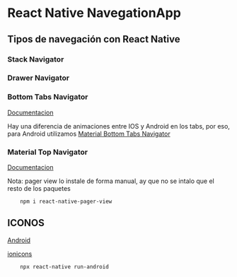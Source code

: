 # React Native NavegationApp
## Tipos de navegación con React Native  

### Stack Navigator

### Drawer Navigator

### Bottom Tabs Navigator

[Documentacion](https://reactnavigation.org/docs/bottom-tab-navigator/)


Hay una diferencia de animaciones entre IOS y Android en los tabs, por eso, para Android utilizamos [Material Bottom Tabs Navigator](https://reactnavigation.org/docs/material-bottom-tab-navigator/)

### Material Top Navigator

[Documentacion](https://reactnavigation.org/docs/material-top-tab-navigator/)


Nota:  pager view lo instale de forma manual, ay que no se intalo que el resto de los paquetes

```
    npm i react-native-pager-view
```


## ICONOS

[Android](https://github.com/oblador/react-native-vector-icons)


[ionicons](https://ionic.io/ionicons)


```
    npx react-native run-android
```